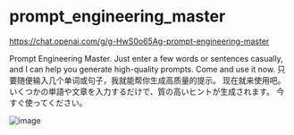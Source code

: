 # prompt_engineering_master

https://chat.openai.com/g/g-HwS0o65Ag-prompt-engineering-master

Prompt Engineering Master. Just enter a few words or sentences casually, and I can help you generate high-quality prompts. Come and use it now.
只要随便输入几个单词或句子，我就能帮你生成高质量的提示。 现在就来使用吧。
いくつかの単語や文章を入力するだけで、質の高いヒントが生成されます。 今すぐ使ってください。

![image](https://github.com/luobende/prompt_engineering_master/assets/15105830/e88152b6-80f8-4583-90ef-c0529c24645a)
